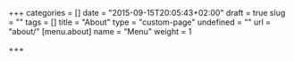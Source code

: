 +++
categories = []
date = "2015-09-15T20:05:43+02:00"
draft = true
slug = ""
tags = []
title = "About"
type = "custom-page"
undefined = ""
url = "about/"
[menu.about]
name = "Menu"
weight = 1

+++



